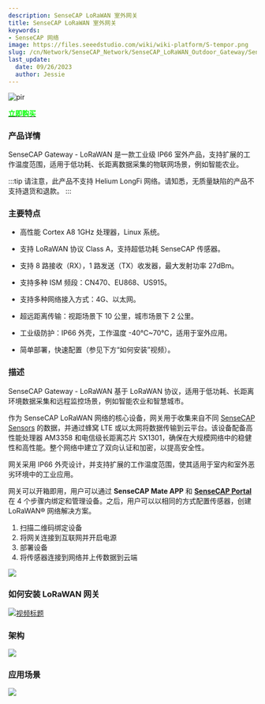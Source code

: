```yaml
---
description: SenseCAP LoRaWAN 室外网关
title: SenseCAP LoRaWAN 室外网关
keywords:
- SenseCAP 网络
image: https://files.seeedstudio.com/wiki/wiki-platform/S-tempor.png
slug: /cn/Network/SenseCAP_Network/SenseCAP_LoRaWAN_Outdoor_Gateway/SenseCAP_LoRaWAN_Outdoor_Gateway_Overview
last_update:
  date: 09/26/2023
  author: Jessie
---
```


<p style={{textAlign: 'center'}}><img src="https://media-cdn.seeedstudio.com/media/catalog/product/cache/bb49d3ec4ee05b6f018e93f896b8a25d/s/e/sensecap_lorawan_eu868_1.png" alt="pir" width={600} height="auto" /></p>


<div class="get_one_now_container" style={{textAlign: 'center'}}>
    <a class="get_one_now_item" href="https://www.seeedstudio.com/LoRaWAN-Gateway-EU868-p-4305.html" target="_blank">
            <strong><span><font color={'FFFFFF'} size={"4"}> 立即购买 </font></span></strong>
    </a>
</div>


### 产品详情


SenseCAP Gateway - LoRaWAN 是一款工业级 IP66 室外产品，支持扩展的工作温度范围，适用于低功耗、长距离数据采集的物联网场景，例如智能农业。



:::tip
请注意，此产品不支持 Helium LongFi 网络。请知悉，无质量缺陷的产品不支持退货和退款。
:::

### 主要特点


*   高性能 Cortex A8 1GHz 处理器，Linux 系统。
    
*   支持 LoRaWAN 协议 Class A，支持超低功耗 SenseCAP 传感器。
    
*   支持 8 路接收（RX），1 路发送（TX）收发器，最大发射功率 27dBm。
    
*   支持多种 ISM 频段：CN470、EU868、US915。
    
*   支持多种网络接入方式：4G、以太网。
    
*   超远距离传输：视距场景下 10 公里，城市场景下 2 公里。
    
*   工业级防护：IP66 外壳，工作温度 -40℃~70℃，适用于室外应用。
    
*   简单部署，快速配置（参见下方“如何安装”视频）。
    

### 描述


SenseCAP Gateway - LoRaWAN 基于 LoRaWAN 协议，适用于低功耗、长距离环境数据采集和远程监控场景，例如智能农业和智慧城市。

作为 SenseCAP LoRaWAN 网络的核心设备，网关用于收集来自不同 [SenseCAP Sensors](https://www.seeedstudio.com/catalogsearch/result/?q=SenseCAP+Sensor "SenseCAP Sensor") 的数据，并通过蜂窝 LTE 或以太网将数据传输到云平台。该设备配备高性能处理器 AM3358 和电信级长距离芯片 SX1301，确保在大规模网络中的稳健性和高性能。整个网络中建立了双向认证和加密，以提高安全性。

网关采用 IP66 外壳设计，并支持扩展的工作温度范围，使其适用于室内和室外恶劣环境中的工业应用。

网关可以开箱即用，用户可以通过 **SenseCAP Mate APP** 和 **[SenseCAP Portal](https://sensecap-docs.seeed.cc/quickstart.html)** 在 4 个步骤内绑定和管理设备。之后，用户可以以相同的方式配置传感器，创建 LoRaWAN® 网络解决方案。

1.  扫描二维码绑定设备
2.  将网关连接到互联网并开启电源
3.  部署设备
4.  将传感器连接到网络并上传数据到云端

![](https://files.seeedstudio.com/products/114991726/img/why%20SenseCAP.png)

### 如何安装 LoRaWAN 网关



[![视频标题](https://img.youtube.com/vi/QZRk8Qa6rrc/0.jpg)](https://www.youtube.com/watch?v=QZRk8Qa6rrc)

### 架构


![](https://files.seeedstudio.com/products/102991154/img/SenseCAP%20LoRaWAN%20Architecture.png)

### 应用场景


![](https://files.seeedstudio.com/products/114991726/img/application%20seeed%20page%20for%20sensecap.png)